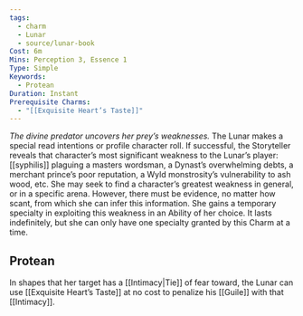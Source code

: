 ```yaml
---
tags:
  - charm
  - Lunar
  - source/lunar-book
Cost: 6m
Mins: Perception 3, Essence 1
Type: Simple
Keywords:
  - Protean
Duration: Instant
Prerequisite Charms:
  - "[[Exquisite Heart’s Taste]]"
---
```

*The divine predator uncovers her prey’s weaknesses.*
The Lunar makes a special read intentions or profile character roll. If successful, the Storyteller reveals that character’s most significant weakness to the Lunar’s player: [[syphilis]] plaguing a masters wordsman, a Dynast’s overwhelming debts, a merchant prince’s poor reputation, a Wyld monstrosity’s vulnerability to ash wood, etc. She may seek to find a character’s greatest weakness in general, or in a specific arena. However, there must be evidence, no matter how scant, from which she can infer this information. 
She gains a temporary specialty in exploiting this weakness in an Ability of her choice. It lasts indefinitely, but she can only have one specialty granted by this Charm at a time. 
## Protean 

In shapes that her target has a [[Intimacy|Tie]] of fear toward, the Lunar can use [[Exquisite Heart’s Taste]] at no cost to penalize his [[Guile]] with that [[Intimacy]].